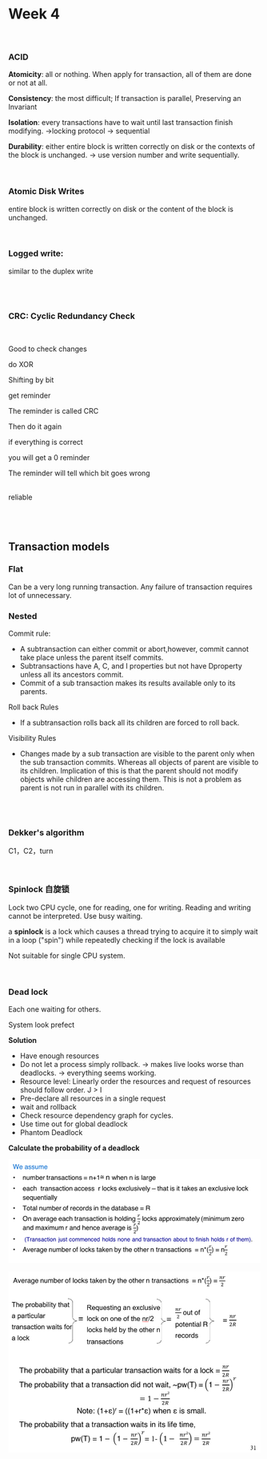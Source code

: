 # Week 4

<br />

###  ACID

**Atomicity**: all or nothing. When apply for transaction, all of them are done or not at all. 

**Consistency**: the most difficult; If transaction is parallel, Preserving an Invariant

**Isolation**: every transactions have to wait until last transaction finish modifying. ->locking protocol -> sequential 

**Durability**: either entire block is written correctly on disk or the contexts of the block is unchanged. -> use version number and write sequentially.

<br />

### Atomic Disk Writes

entire block is written correctly on disk or the content of the block is unchanged. 

<br />

### Logged write:

similar to the duplex write

<br />

<br />

### CRC: Cyclic Redundancy Check

<br />

Good to check changes

do XOR

Shifting by bit

get reminder

The reminder is called CRC

Then do it again

if everything is correct

you will get a 0 reminder

The reminder will tell which bit goes wrong

<br />reliable

<br />

<br />

## Transaction models

### Flat

Can be a very long running transaction. Any failure of transaction requires lot of unnecessary.



### Nested

Commit rule: 

* A subtransaction can either commit or abort,however, commit cannot take place unless the parent itself commits.
* Subtransactions have  A, C, and I properties but not have Dproperty unless all its ancestors commit.
* Commit of a sub transaction makes its results available only to its parents.

Roll back Rules

* If a subtransaction rolls back all its children are forced to roll back.

Visibility Rules

* Changes made by a sub transaction are visible to the parent only when the sub transaction commits. Whereas all objects of parent are visible to its children. Implication of this is that the parent should not modify objects while children are accessing  them. This is not a problem as parent is not run in parallel with its children.

<br />

<br />

### Dekker's algorithm 

C1，C2，turn

<br />

### Spinlock 自旋锁

Lock two CPU cycle, one for reading, one for writing. Reading and writing cannot be interpreted. Use busy waiting.

a **spinlock** is a lock which causes a thread trying to acquire it to simply wait in a loop ("spin") while repeatedly checking if the lock is available

Not suitable for single CPU system.

<br />

### Dead lock

Each one waiting for others. 

System look prefect

**Solution**

* Have enough resources
* Do not let a process simply rollback. -> makes live looks worse than deadlocks. -> everything seems working.
* Resource level: Linearly order the resources and request of resources should follow order. J > I 
* Pre-declare all resources in a single request
* wait and rollback
* Check resource dependency graph for cycles.
* Use time out for global deadlock
* Phantom Deadlock

**Calculate the probability of a deadlock**

![](pic/week5_1.png)

![](pic/week5_2.png)







<br />